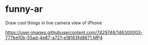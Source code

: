 # funny-ar
Draw cool things in live camera view of iPhone


https://user-images.githubusercontent.com/7429748/146300003-777be10b-55ad-4e87-a721-e18163fd8671.MP4

